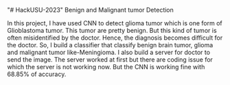 "# HackUSU-2023" 
Benign and Malignant tumor Detection

In this project, I have used CNN to detect glioma tumor which is one form of Glioblastoma tumor. This tumor are pretty benign. But this kind of tumor is often misidentified by the doctor. Hence, the diagnosis becomes difficult for the doctor. So, I build a classifier that classify benign brain tumor, glioma and malignant tumor like-Meningioma. I also build a server for doctor to send the image. The server worked at first but there are coding issue for which the server is not working now. But the CNN is working fine with 68.85% of accuracy.
